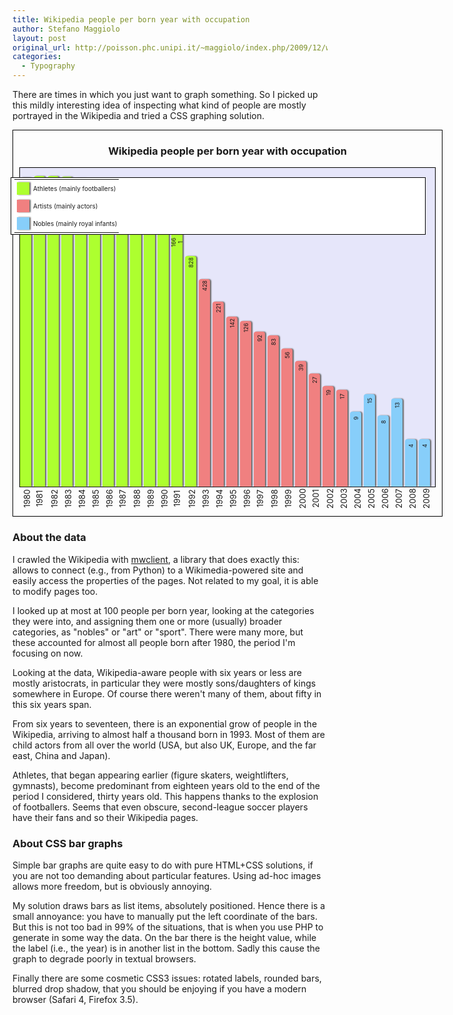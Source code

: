 ```yaml
---
title: Wikipedia people per born year with occupation
author: Stefano Maggiolo
layout: post
original_url: http://poisson.phc.unipi.it/~maggiolo/index.php/2009/12/wikipedia-people-per-born-year-with-occupation/
categories:
  - Typography
---
```

There are times in which you just want to graph something. So I picked up this mildly interesting idea of inspecting what kind of people are mostly portrayed in the Wikipedia and tried a CSS graphing solution.

<!--more-->

<style>
td {
  vertical-align: middle;
  padding: 2px;
}

#page {
  width: 686px;
  border: 1px solid black;
  margin: 5px auto;
  position: relative;
}

#graph {
  margin: 10px;
  background: Lavender;
  border: 1px solid black;
  position: relative;
  height: 510px;
}

#graph li {
  position: absolute;
  bottom: 0px;
  width: 18px;
  margin: 0px 4px 0px 0px;
  padding: 0px 0px 0px;
  font-size: xx-small;
  list-style: none;
  text-align: center;
  box-shadow: 2px -0px 2px #666;
  border-top-right-radius: 4px;
  border-top-left-radius: 4px;
}

#graph li p {
  margin-top: 5px;
  transform: rotate(-90deg);
}

#line {
  margin: 10px;
  padding: 0px;
  height: 2em;
  font-size: small;
  position: relative;
}

#line li {
  position: absolute;
  bottom: 0px;
  height: 26px;
  margin: 5px 2px;
  padding: 0px;
  font-size: small;
  list-style: none;
  text-align: center;
  transform: rotate(-90deg);
}

#legend {
  margin: 15px;
  padding: 2px 5px;
  font-size: x-small;
  position: absolute;
  right: 0px;
  top: 0px;
  border: 1px solid black;
  background: White;
}

#legend div {
  height: 20px;
  width: 20px;
  margin: 2px;
  border: 1px solid black
  line-height: 22px;
  text-overflow: visible;
  box-shadow: 2px -0px 2px #666;
}

.noble { background: LightSkyBlue; }
.art { background: LightCoral; }
.sport { background: GreenYellow; }
</style>

<div id="page">
 <h3 style="text-align: center">Wikipedia people per born year with occupation</h3>
 <div id="graph">
  <ul>
   <li class="bar sport" style="height: 495.1018244844px; left: 0px;"><p>8232</p></li>
   <li class="bar sport" style="height: 497.00953837046px; left: 22px;"><p>8523</p></li>
   <li class="bar sport" style="height: 497.07393214358px; left: 44px;"><p>8533</p></li>
   <li class="bar sport" style="height: 496.47213559271px; left: 66px;"><p>8440</p></li>
   <li class="bar sport" style="height: 494.78068319828px; left: 88px;"><p>8184</p></li>
   <li class="bar sport" style="height: 493.20836710718px; left: 110px;"><p>7953</p></li>
   <li class="bar sport" style="height: 488.08064154231px; left: 132px;"><p>7244</p></li>
   <li class="bar sport" style="height: 479.27707233007px; left: 154px;"><p>6171</p></li>
   <li class="bar sport" style="height: 471.03538699594px; left: 176px;"><p>5311</p></li>
   <li class="bar sport" style="height: 457.01095452934px; left: 198px;"><p>4114</p></li>
   <li class="bar sport" style="height: 439.04377872675px; left: 220px;"><p>2966</p></li>
   <li class="bar sport" style="height: 407.20436654605px; left: 242px;"><p>1661</p></li>
   <li class="bar sport" style="height: 368.97463038991px; left: 264px;"><p>828</p></li>
   <li class="bar art" style="height: 332.73677104168px; left: 286px;"><p>428</p></li>
   <li class="bar art" style="height: 296.44012324595px; left: 308px;"><p>221</p></li>
   <li class="bar art" style="height: 272.149259845px; left: 330px;"><p>142</p></li>
   <li class="bar art" style="height: 265.58443748755px; left: 352px;"><p>126</p></li>
   <li class="bar art" style="height: 248.31403519862px; left: 374px;"><p>92</p></li>
   <li class="bar art" style="height: 242.66064711446px; left: 396px;"><p>83</p></li>
   <li class="bar art" style="height: 221.05220188608px; left: 418px;"><p>56</p></li>
   <li class="bar art" style="height: 201.18450034721px; left: 440px;"><p>39</p></li>
   <li class="bar art" style="height: 180.99089278694px; left: 462px;"><p>27</p></li>
   <li class="bar art" style="height: 161.69387662748px; left: 484px;"><p>19</p></li>
   <li class="bar art" style="height: 155.58592049438px; left: 506px;"><p>17</p></li>
   <li class="bar noble" style="height: 120.66059519129px; left: 528px;"><p>9</p></li>
   <li class="bar noble" style="height: 148.7125860703px; left: 550px;"><p>15</p></li>
   <li class="bar noble" style="height: 114.19253938474px; left: 572px;"><p>8</p></li>
   <li class="bar noble" style="height: 140.85420275156px; left: 594px;"><p>13</p></li>
   <li class="bar noble" style="height: 76.128359589828px; left: 616px;"><p>4</p></li>
   <li class="bar noble" style="height: 76.128359589828px; left: 638px;"><p>4</p></li>
  </ul>
  <table id="legend">
   <tr><td><div class="sport"></div></td><td>Athletes (mainly footballers)</td></tr>
   <tr><td><div class="art"></div></td><td>Artists (mainly actors)</td></tr>
   <tr><td><div class="noble"></div></td><td>Nobles (mainly royal infants)</td></tr>
  </table>
 </div>
 <ul id="line">
  <li style="left: 0px;">1980</li>
  <li style="left: 22px;">1981</li>
  <li style="left: 44px;">1982</li>
  <li style="left: 66px;">1983</li>
  <li style="left: 88px;">1984</li>
  <li style="left: 110px;">1985</li>
  <li style="left: 132px;">1986</li>
  <li style="left: 154px;">1987</li>
  <li style="left: 176px;">1988</li>
  <li style="left: 198px;">1989</li>
  <li style="left: 220px;">1990</li>
  <li style="left: 242px;">1991</li>
  <li style="left: 264px;">1992</li>
  <li style="left: 286px;">1993</li>
  <li style="left: 308px;">1994</li>
  <li style="left: 330px;">1995</li>
  <li style="left: 352px;">1996</li>
  <li style="left: 374px;">1997</li>
  <li style="left: 396px;">1998</li>
  <li style="left: 418px;">1999</li>
  <li style="left: 440px;">2000</li>
  <li style="left: 462px;">2001</li>
  <li style="left: 484px;">2002</li>
  <li style="left: 506px;">2003</li>
  <li style="left: 528px;">2004</li>
  <li style="left: 550px;">2005</li>
  <li style="left: 572px;">2006</li>
  <li style="left: 594px;">2007</li>
  <li style="left: 616px;">2008</li>
  <li style="left: 638px;">2009</li>
 </ul>
</div>

### About the data

I crawled the Wikipedia with [mwclient][1], a library that does exactly this: allows to connect (e.g., from Python) to a Wikimedia-powered site and easily access the properties of the pages. Not related to my goal, it is able to modify pages too.

 [1]: http://sourceforge.net/projects/mwclient/

I looked up at most at 100 people per born year, looking at the categories they were into, and assigning them one or more (usually) broader categories, as "nobles" or "art" or "sport". There were many more, but these accounted for almost all people born after 1980, the period I'm focusing on now.

Looking at the data, Wikipedia-aware people with six years or less are mostly aristocrats, in particular they were mostly sons/daughters of kings somewhere in Europe. Of course there weren't many of them, about fifty in this six years span.

From six years to seventeen, there is an exponential grow of people in the Wikipedia, arriving to almost half a thousand born in 1993. Most of them are child actors from all over the world (USA, but also UK, Europe, and the far east, China and Japan).

Athletes, that began appearing earlier (figure skaters, weightlifters, gymnasts), become predominant from eighteen years old to the end of the period I considered, thirty years old. This happens thanks to the explosion of footballers. Seems that even obscure, second-league soccer players have their fans and so their Wikipedia pages.

### About CSS bar graphs

Simple bar graphs are quite easy to do with pure HTML+CSS solutions, if you are not too demanding about particular features. Using ad-hoc images allows more freedom, but is obviously annoying.

My solution draws bars as list items, absolutely positioned. Hence there is a small annoyance: you have to manually put the left coordinate of the bars. But this is not too bad in 99% of the situations, that is when you use PHP to generate in some way the data. On the bar there is the height value, while the label (i.e., the year) is in another list in the bottom. Sadly this cause the graph to degrade poorly in textual browsers.

Finally there are some cosmetic CSS3 issues: rotated labels, rounded bars, blurred drop shadow, that you should be enjoying if you have a modern browser (Safari 4, Firefox 3.5).
